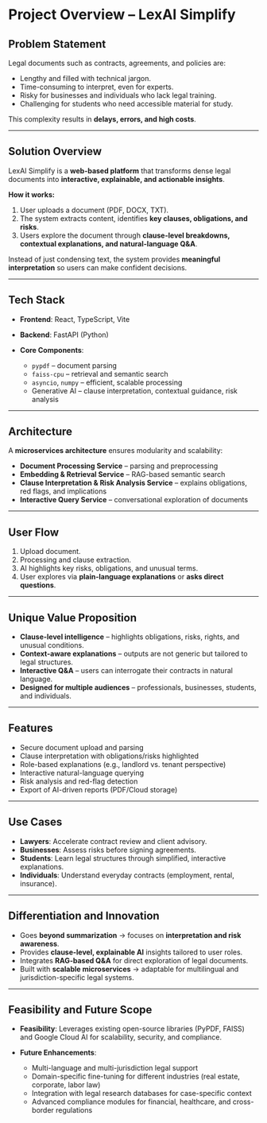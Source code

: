 # Project Overview – LexAI Simplify

## Problem Statement

Legal documents such as contracts, agreements, and policies are:

* Lengthy and filled with technical jargon.
* Time-consuming to interpret, even for experts.
* Risky for businesses and individuals who lack legal training.
* Challenging for students who need accessible material for study.

This complexity results in **delays, errors, and high costs**.

---

## Solution Overview

LexAI Simplify is a **web-based platform** that transforms dense legal documents into **interactive, explainable, and actionable insights**.

**How it works:**

1. User uploads a document (PDF, DOCX, TXT).
2. The system extracts content, identifies **key clauses, obligations, and risks**.
3. Users explore the document through **clause-level breakdowns, contextual explanations, and natural-language Q\&A**.

Instead of just condensing text, the system provides **meaningful interpretation** so users can make confident decisions.

---

## Tech Stack

* **Frontend**: React, TypeScript, Vite
* **Backend**: FastAPI (Python)
* **Core Components**:

  * `pypdf` – document parsing
  * `faiss-cpu` – retrieval and semantic search
  * `asyncio`, `numpy` – efficient, scalable processing
  * Generative AI – clause interpretation, contextual guidance, risk analysis

---

## Architecture

A **microservices architecture** ensures modularity and scalability:

* **Document Processing Service** – parsing and preprocessing
* **Embedding & Retrieval Service** – RAG-based semantic search
* **Clause Interpretation & Risk Analysis Service** – explains obligations, red flags, and implications
* **Interactive Query Service** – conversational exploration of documents

---

## User Flow

1. Upload document.
2. Processing and clause extraction.
3. AI highlights key risks, obligations, and unusual terms.
4. User explores via **plain-language explanations** or **asks direct questions**.

---

## Unique Value Proposition

* **Clause-level intelligence** – highlights obligations, risks, rights, and unusual conditions.
* **Context-aware explanations** – outputs are not generic but tailored to legal structures.
* **Interactive Q\&A** – users can interrogate their contracts in natural language.
* **Designed for multiple audiences** – professionals, businesses, students, and individuals.

---

## Features

* Secure document upload and parsing
* Clause interpretation with obligations/risks highlighted
* Role-based explanations (e.g., landlord vs. tenant perspective)
* Interactive natural-language querying
* Risk analysis and red-flag detection
* Export of AI-driven reports (PDF/Cloud storage)

---

## Use Cases

* **Lawyers**: Accelerate contract review and client advisory.
* **Businesses**: Assess risks before signing agreements.
* **Students**: Learn legal structures through simplified, interactive explanations.
* **Individuals**: Understand everyday contracts (employment, rental, insurance).

---

## Differentiation and Innovation

* Goes **beyond summarization** → focuses on **interpretation and risk awareness**.
* Provides **clause-level, explainable AI** insights tailored to user roles.
* Integrates **RAG-based Q\&A** for direct exploration of legal documents.
* Built with **scalable microservices** → adaptable for multilingual and jurisdiction-specific legal systems.

---

## Feasibility and Future Scope

* **Feasibility**: Leverages existing open-source libraries (PyPDF, FAISS) and Google Cloud AI for scalability, security, and compliance.
* **Future Enhancements**:

  * Multi-language and multi-jurisdiction legal support
  * Domain-specific fine-tuning for different industries (real estate, corporate, labor law)
  * Integration with legal research databases for case-specific context
  * Advanced compliance modules for financial, healthcare, and cross-border regulations
